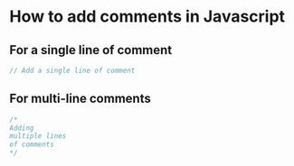 # How to add comments in Javascript 

## For a single line of comment
```js
// Add a single line of comment
```

## For multi-line comments
```js
/*
Adding
multiple lines
of comments
*/
```